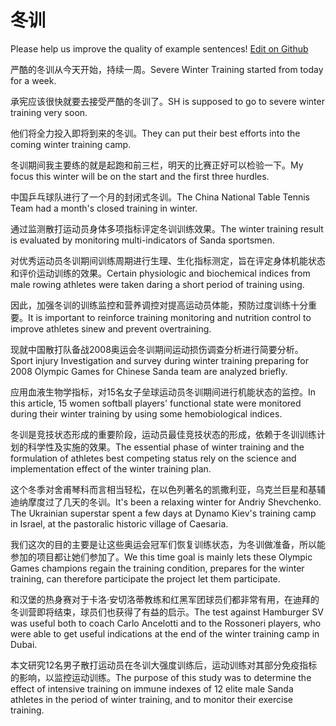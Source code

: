 # 冬训

Please help us improve the quality of example sentences! [Edit on Github](https://github.com/jiyushe/jiyu-example-sentence-source/blob/main/chinese/dongxun.md)

<p><span class="chinese">严酷的冬训从今天开始，持续一周。</span><span class="english">Severe Winter Training started from today for a week.</span></p>

<p><span class="chinese">承宪应该很快就要去接受严酷的冬训了。</span><span class="english">SH is supposed to go to severe winter training very soon.</span></p>

<p><span class="chinese">他们将全力投入即将到来的冬训。</span><span class="english">They can put their best efforts into the coming winter training camp.</span></p>

<p><span class="chinese">冬训期间我主要练的就是起跑和前三栏，明天的比赛正好可以检验一下。</span><span class="english">My focus this winter will be on the start and the first three hurdles.</span></p>

<p><span class="chinese">中国乒乓球队进行了一个月的封闭式冬训。</span><span class="english">The China National Table Tennis Team had a month's closed training in winter.</span></p>

<p><span class="chinese">通过监测散打运动员身体多项指标评定冬训训练效果。</span><span class="english">The winter training result is evaluated by monitoring multi-indicators of Sanda sportsmen.</span></p>

<p><span class="chinese">对优秀运动员冬训期间训练周期进行生理、生化指标测定，旨在评定身体机能状态和评价运动训练的效果。</span><span class="english">Certain physiologic and biochemical indices from male rowing athletes were taken daring a short period of training using.</span></p>

<p><span class="chinese">因此，加强冬训的训练监控和营养调控对提高运动员体能，预防过度训练十分重要。</span><span class="english">It is important to reinforce training monitoring and nutrition control to improve athletes sinew and prevent overtraining.</span></p>

<p><span class="chinese">现就中国散打队备战2008奥运会冬训期间运动损伤调查分析进行简要分析。</span><span class="english">Sport injury Investigation and survey during winter training preparing for 2008 Olympic Games for Chinese Sanda team are analyzed briefly.</span></p>

<p><span class="chinese">应用血液生物学指标，对15名女子垒球运动员冬训期间进行机能状态的监控。</span><span class="english">In this article, 15 women softball players' functional state were monitored during their winter training by using some hemobiological indices.</span></p>

<p><span class="chinese">冬训是竞技状态形成的重要阶段，运动员最佳竞技状态的形成，依赖于冬训训练计划的科学性及实施的效果。</span><span class="english">The essential phase of winter training and the formulation of athletes best competing status rely on the science and implementation effect of the winter training plan.</span></p>

<p><span class="chinese">这个冬季对舍甫琴科而言相当轻松，在以色列著名的凯撒利亚，乌克兰巨星和基辅迪纳摩度过了几天的冬训。</span><span class="english">It's been a relaxing winter for Andriy Shevchenko. The Ukrainian superstar spent a few days at Dynamo Kiev's training camp in Israel, at the pastoralic historic village of Caesaria.</span></p>

<p><span class="chinese">我们这次的目的主要是让这些奥运会冠军们恢复训练状态，为冬训做准备，所以能参加的项目都让她们参加了。</span><span class="english">We this time goal is mainly lets these Olympic Games champions regain the training condition, prepares for the winter training, can therefore participate the project let them participate.</span></p>

<p><span class="chinese">和汉堡的热身赛对于卡洛·安切洛蒂教练和红黑军团球员们都非常有用，在迪拜的冬训营即将结束，球员们也获得了有益的启示。</span><span class="english">The test against Hamburger SV was useful both to coach Carlo Ancelotti and to the Rossoneri players, who were able to get useful indications at the end of the winter training camp in Dubai.</span></p>

<p><span class="chinese">本文研究12名男子散打运动员在冬训大强度训练后，运动训练对其部分免疫指标的影响，以监控运动训练。</span><span class="english">The purpose of this study was to determine the effect of intensive training on immune indexes of 12 elite male Sanda athletes in the period of winter training, and to monitor their exercise training.</span></p>

